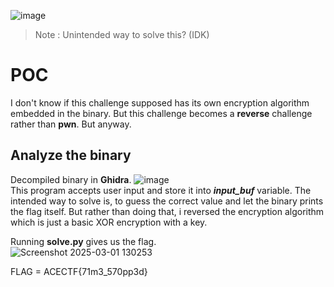 ![image](https://github.com/user-attachments/assets/f85bb8d4-5bc0-49a4-b23e-d623d9240e07)

>Note : Unintended way to solve this? (IDK)

# POC
I don't know if this challenge supposed has its own encryption algorithm embedded in the binary. But this challenge becomes a **reverse** challenge rather than **pwn**. But anyway.

## Analyze the binary
Decompiled binary in **Ghidra**.
![image](https://github.com/user-attachments/assets/9201ff4d-6d3d-4c3a-9cb3-b62842f8a4ea) \
This program accepts user input and store it into **_input_buf_** variable. The intended way to solve is, to guess the correct value and let the binary prints the flag itself. But rather than doing that, i reversed the encryption algorithm which is just a basic XOR encryption with a key.

Running **solve.py** gives us the flag. \
![Screenshot 2025-03-01 130253](https://github.com/user-attachments/assets/dd3461b2-3c93-420c-84c8-f75e2fcfdb5b)

FLAG = ACECTF{71m3_570pp3d}

